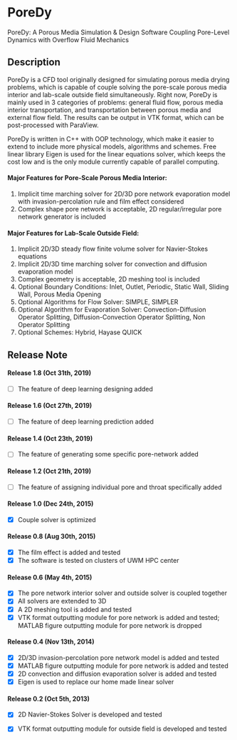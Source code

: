 PoreDy
=

PoreDy: A Porous Media Simulation & Design Software Coupling Pore-Level Dynamics with Overflow Fluid Mechanics

## Description

PoreDy is a CFD tool originally designed for simulating porous media drying problems, which is capable of couple solving the pore-scale porous media interior and lab-scale outside field simultaneously. Right now, PoreDy is mainly used in 3 categories of problems: general fluid flow, porous media interior transportation, and transportation between porous media and external flow field. The results can be output in VTK format, which can be post-processed with ParaView.

PoreDy is written in C++ with OOP technology, which make it easier to extend to include more physical models, algorithms and schemes. Free linear library Eigen is used for the linear equations solver, which keeps the cost low and is the only module currently capable of parallel computing.

#### Major Features for Pore-Scale Porous Media Interior:
1. Implicit time marching solver for 2D/3D pore network evaporation model with invasion-percolation rule and film effect considered
2. Complex shape pore network is acceptable, 2D regular/irregular pore network generator is included
#### Major Features for Lab-Scale Outside Field:
1. Implicit 2D/3D steady flow finite volume solver for Navier-Stokes equations
2. Implicit 2D/3D time marching solver for convection and diffusion evaporation model
3. Complex geometry is acceptable, 2D meshing tool is included
4. Optional Boundary Conditions: Inlet, Outlet, Periodic, Static Wall, Sliding Wall, Porous Media Opening
5. Optional Algorithms for Flow Solver: SIMPLE, SIMPLER
6. Optional Algorithm for Evaporation Solver: Convection-Diffusion Operator Splitting, Diffusion-Convection Operator Splitting, Non Operator Splitting
7. Optional Schemes: Hybrid, Hayase QUICK

## Release Note

#### Release 1.8 (Oct 31th, 2019)
- [ ] The feature of deep learning designing added
#### Release 1.6 (Oct 27th, 2019)
- [ ] The feature of deep learning prediction added
#### Release 1.4 (Oct 23th, 2019)
- [ ] The feature of generating some specific pore-network added
#### Release 1.2 (Oct 21th, 2019)
- [ ] The feature of assigning individual pore and throat specifically added
#### Release 1.0 (Dec 24th, 2015)
- [x] Couple solver is optimized
#### Release 0.8 (Aug 30th, 2015)
- [x] The film effect is added and tested
- [x] The software is tested on clusters of UWM HPC center
#### Release 0.6 (May 4th, 2015)
- [x] The pore network interior solver and outside solver is coupled together
- [x] All solvers are extended to 3D
- [x] A 2D meshing tool is added and tested
- [x] VTK format outputting module for pore network is added and tested; MATLAB figure outputting module for pore network is dropped
#### Release 0.4 (Nov 13th, 2014)
- [x] 2D/3D invasion-percolation pore network model is added and tested
- [x] MATLAB figure outputting module for pore network is added and tested
- [x] 2D convection and diffusion evaporation solver is added and tested
- [x] Eigen is used to replace our home made linear solver
#### Release 0.2 (Oct 5th, 2013)
- [x] 2D Navier-Stokes Solver is developed and tested
- [x] VTK format outputting module for outside field is developed and tested


